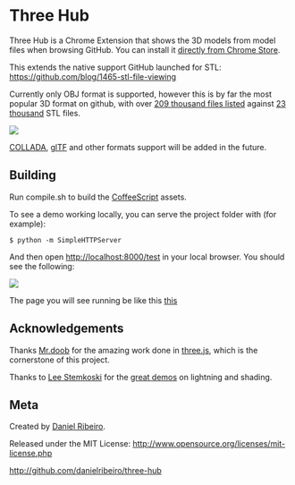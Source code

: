 # Three Hub

Three Hub is a Chrome Extension that shows the 3D models from model files when browsing GitHub. You can install it [directly from Chrome Store](http://bit.ly/three-hub).

This extends the native support GitHub launched for STL: https://github.com/blog/1465-stl-file-viewing

Currently only OBJ format is supported, however this is by far the most popular 3D format on github, with over [209 thousand files listed](https://github.com/search?q=extension%3Aobj&type=Code&ref=searchresults) against [23 thousand](https://github.com/search?q=extension%3Astl&type=Code&s=indexed) STL files.

![](https://raw.github.com/danielribeiro/three-hub/master/docs/spider.png)

[COLLADA](http://collada.org/), [glTF](https://github.com/KhronosGroup/glTF) and other formats support will be added in the future.

## Building

Run compile.sh to build the [CoffeeScript](http://coffeescript.org/) assets.

To see a demo working locally, you can serve the project folder with (for example):

    $ python -m SimpleHTTPServer

And then open [http://localhost:8000/test](http://localhost:8000/test) in your local browser. You should see the following:

[![](https://raw.github.com/danielribeiro/three-hub/master/docs/test.png)](http://danielribeiro.github.io/three-hub/)

The page you will see running be like this [this](http://danielribeiro.github.io/three-hub/)


## Acknowledgements

Thanks [Mr.doob](https://github.com/mrdoob) for the amazing work done in [three.js](https://github.com/mrdoob/three.js), which is the cornerstone of this project.

Thanks to [Lee Stemkoski](https://github.com/stemkoski) for the [great demos](http://stemkoski.github.io/Three.js/) on lightning and shading.

## Meta

Created by [Daniel Ribeiro](http://metaphysicaldeveloper.wordpress.com/about-me).

Released under the MIT License: http://www.opensource.org/licenses/mit-license.php

http://github.com/danielribeiro/three-hub

